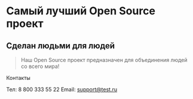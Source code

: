 # Самый лучший Open Source проект

## Сделан людьми для людей

> Наш Open Source проект предназначен для объединения людей со всего мира!

Контакты

Тел: 8 800 333 55 22
Email: support@test.ru
